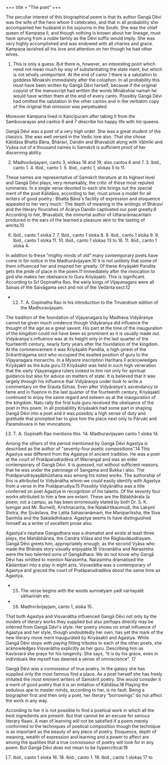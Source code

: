 +++
title = "The poet"
+++

The peculiar interest of this biographical poem is that its author Gangā Dēvi was the wife of the hero whom it celebrates, and that in all probability she accompanied her husband in his sojourns in the South. She was the chief queen of Kampaņa II, and though nothing is known about her lineage, must have sprung from a noble family as the Dēvi suffix would imply. She was very highly accomplished and was endowed with all charms and grace. Kampaņa lavished all his love and attention on her though he had other wives.

1. This is only a guess. But there is, however, an interesting point which need not mean much by way of substantiating the state ment, but which is not wholly unimportant. At the end of canto 1 there is a salutation to goddess Minakshi immediately after the colophon. In all probability this must have been written by Gangā Dēvi herself, because if the original copyist of the manuscript had written the words Minākshiai namah he would have written them at the end of every canto. Possibly Gangā Dēvi had omitted the salutation in the other cantos and in the verbatim copy of the original that omission was perpetuated.

Moreover Kampana lived in Kancīpuram after taking it from the Sambuvarayas and cantos 6 and 7 describe his happy life with his queens.


Gangā Dēvi was a poet of a very high order. She was a great student of the classics. She was well versed in the Vedic lore also. That she chose Kālidāsa Bhatta Bāna, Bhāravi, Dandin and Bhavabūti along with Vālmīki and Vyāsa out of a thousand names in Samskrit is sufficient proof of her discerning ability.

2. Madhurāvijayam, canto 3, slokas 18 and 19; also cantos 6 and 7. 3. Ibid., canto 1. 4. Ibid., canto 1. 5. Ibid., canto 1, slokas 5 to 11.

These names are representative of Samskrit literature at its highest level and Gangā Dēvi plays, very remarkably, the critic of these most reputed luminaries. In a single verse devoted to each she brings out the special merit of the poet Kālidāsa, according to her, must prove a model for all writers of good poetry.: Bhatta Bāna's facility of expression and eloquence appealed to her very much.' The depth of meaning in the writings of Bhāravi and the literary flourishes of Ācārya Dandin captivated our poet greatly.8 According to her, Bhavabūti, the immortal author of Uttararāmacaritam produced in the ears of the learned a pleasure akin to the tasting of amrita.10

6. Ibid., canto 1 sloka 7. 7. Ibid., canto 1 sloka 8. 8. Ibid., canto 1 sloka 9. 9. Ibid., canto 1 sloka 11. 10. Ibid., canto 1 slokas 13 to 16. 11. Ibid., canto 1 sloka 4.


In addition to these “mighty minds of old” many contemporary poets have come in for notice in the Madhurāvijayam.10 It is not unlikely that some of them influenced her and inspired her greatly. Of these Kriyāşakti Pandita gets the pride of place in the poem.11 Immediately after the invocation to god she makes her obeisance to Guru Kriyāșakti. This is significant. According to Sri Gopinatha Rao, the early kings of Vijayanagara were all Saivas of the Saivāgama sect and not of the Vedānta sect.12

- 12. T. A. Gopinatha Rao in his introduction to the Trivandrum edition of the Madhuravijayam.

The tradition of the foundation of Vijayanagara by Madhava Vidyāranya cannot be given much credence though Vidyāranya did influence the thought of the age as a great savant. His part at the time of the inauguration of the kingdom could not
have been as prominent as it is usually made out. Vidyāranya's influence was at its height only in the last quarter of the fourteenth century, nearly forty years after the foundation of the kingdom. At the commencement it was Kriyāşakti Pandita, a high-priest of the Srikanthāgama sect who occupied the exalted position of guru to the Vijayanagara monarchs. In a Mysore inscription Harihara II acknowledges Kriyāşakti as the kula guru.13 Kriyāsakti was held in such high veneration that the early Vijayanagara rulers looked to him not only for spiritual guidance but also for advice on matters of state. It is believed that it was largely through his influence that Vidyāranya under took to write a commentary on the Srauta Sūtras. Even after Vidyāraṇya's ascendancy to fame and in fluence in the last quarter of the fourteenth century, Kriyāşakti continued to enjoy the same regard and esteem as at the inauguration of the kingdom. Natu rally the first kula guru received the obeisance of the poet in this poem. In all probability Kriyāsakti had some part in shaping Gangā Dēvi into a poet and it was possibly a high sense of duty and gratitude that prompted her to give him the place next only to Pārvati and Paramēsvara in her invocations.

13. T. A. Gopinath Rao mentions this. 14. Madhuravijayam canto 1 sloka 14.


Among the others of the period mentioned by Gangā Dēvi Agastya is described as the author of "seventy-four poetic compositions”.14 This Agastya was different from the Agastya of ancient tradition. He was a poet at the court of Pratāparudradēva of Warrangal and was an elder contemporary of Gangā Dēvi. It is guessed, not without sufficient reasons, that he was under the patronage of Sangama and Bukka I also. The Pratāparudrayaşābhūshana was among his noted works. The authorship of this is attributed to Vidyānātha whom we could easily identify with Agastya from a verse in the Pratāparudiya.15 Possibly Vidyānātha was a title conferred on poet Agastya in recognition of his talents. Of the seventy four works attributed to him a few are extant. These are the Bālabhārata (a poem, not a campu, as has been erroneously stated by both Dr. S. K. Iyengar and Mr. Burnell), Krishnacarita, the Nalakīrtikaumudi, the Lakşmi Stotra, the Șivāstava, the Lalita Sahasranāmam, the Maniparīksha, the Siva Samhita and the Sakalādhikaara. Agastya seems to have distinguished himself as a writer of excellent prose also.

Agastya's nephew Gangadhara was a dramatist and wrote at least three plays, the Mahābhārata, the Candra Vilāsa and the Rāghavābudhayam. Gangā Dēvi greets him, appropriately enough, as the second Vyāsa who made the Bhārata story visually enjoyable.16 Visvanātha and Narasimha were the two talented sons of Gangādhara. We do not know why Gangā Dēvi has omitted to mention Narasimha. Narasimha dramatised the Kādambari into a play in eight acts. Visvanātha was a contemporary of Agastya and graced the court of Pratāparudradēva about the same time as Agastya.

- 15. The verse begins with the words aunnatyam yadi varnayaté sikharināh etc.
- 16. Madhvrāvijayjam, canto 1, sloka 15.

That both Agastya and Visvanātha influenced Gangā Dēvi not only by the models of literary works they supplied but also perhaps directly may be inferred from Gangā Dēvi's style. Her poetry shows no small influence of Agastya and her style, though undoubtedly her own, has yet the mark of the new literary move ment inaugurated by Kriyāsakti and Agastya. While Gangā Dēvi stops with paying fitting tributes to each of the other poets, she acknowledges Visvanātha explicitly as her guru. Describing him as Kavisvara she prays for his longevity. She says, “it is by his grace, even in individuals like myself has dawned a sense of omniscience". 17

Gangā Dēvi was a connoisseur of true poetry. In the galaxy she has supplied only the most famous find a place. As a poet herself she has freely imitated the most eminent writers of Samskrit poetry. She would consider it a merit of good poetry that it is an imitation of Kālidāsa.18 Playing the sedulous ape to master minds, according to her, is no fault. Being a biographer first and then only a poet, her literary “borrowings” do not affect the work in any way.

According to her it is not possible to find a poetical work in which all the best ingredients are present. But that cannot be an excuse for serious literary flaws. A man of learning will not be satisfied if a poem merely conformed to the techniques of poetical composition though the technique is as important as the beauty of any piece of poetry. Eloquence, depth of meaning, wealth of expression and learning and a power to affect are among the qualities that a true connoisseur of poetry will look for in any poem. But Gangā Dēvi does not mean to be hypercritical.19

17. Ibid., canto 1 sloka 16. 18. Ibid., canto 1. 19. Ibid., canto 1 slokas 17 to

